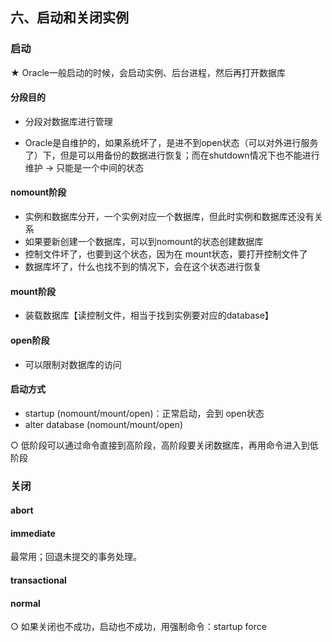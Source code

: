 ## 六、启动和关闭实例

### 启动

★ Oracle一般启动的时候，会启动实例、后台进程，然后再打开数据库

#### 分段目的

* 分段对数据库进行管理

- Oracle是自维护的，如果系统坏了，是进不到open状态（可以对外进行服务了）下，但是可以用备份的数据进行恢复；而在shutdown情况下也不能进行维护 -> 只能是一个中间的状态

#### nomount阶段

- 实例和数据库分开，一个实例对应一个数据库，但此时实例和数据库还没有关系
- 如果要新创建一个数据库，可以到nomount的状态创建数据库
- 控制文件坏了，也要到这个状态，因为在 mount状态，要打开控制文件了
- 数据库坏了，什么也找不到的情况下，会在这个状态进行恢复

#### mount阶段

- 装载数据库【读控制文件，相当于找到实例要对应的database】

#### open阶段

- 可以限制对数据库的访问

#### 启动方式

- startup (nomount/mount/open)：正常启动，会到 open状态
- alter database (nomount/mount/open)

○ 低阶段可以通过命令直接到高阶段，高阶段要关闭数据库，再用命令进入到低阶段

### 关闭

#### abort

#### immediate

最常用；回退未提交的事务处理。

#### transactional

#### normal

○ 如果关闭也不成功，启动也不成功，用强制命令：startup force